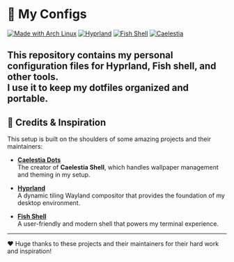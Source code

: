 # 🌌 My Configs

[![Made with Arch Linux](https://img.shields.io/badge/Made%20with-Arch%20Linux-1793D1?logo=arch-linux&logoColor=white)](https://archlinux.org/)
[![Hyprland](https://img.shields.io/badge/WM-Hyprland-00aaff?logo=linux&logoColor=white)](https://github.com/hyprwm/Hyprland)
[![Fish Shell](https://img.shields.io/badge/Shell-Fish-4AAE47?logo=fish-shell&logoColor=white)](https://fishshell.com/)
[![Caelestia](https://img.shields.io/badge/Shell-Caelestia-ff69b4?logo=starship&logoColor=white)](https://github.com/caelestia-dots/caelestia)

This repository contains my personal configuration files for **Hyprland**, **Fish shell**, and other tools.  
I use it to keep my dotfiles organized and portable.    
---

## 🙏 Credits & Inspiration

This setup is built on the shoulders of some amazing projects and their maintainers:  

- [**Caelestia Dots**](https://github.com/caelestia-dots/caelestia)  
  The creator of **Caelestia Shell**, which handles wallpaper management and theming in my setup.  

- [**Hyprland**](https://github.com/hyprwm/Hyprland)  
  A dynamic tiling Wayland compositor that provides the foundation of my desktop environment.  

- [**Fish Shell**](https://fishshell.com/)  
  A user-friendly and modern shell that powers my terminal experience.  

---

❤️ Huge thanks to these projects and their maintainers for their hard work and inspiration!  
